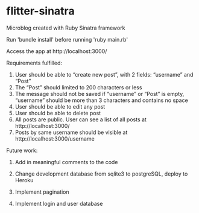 flitter-sinatra
===============

Microblog created with Ruby Sinatra framework

Run 'bundle install' before running 'ruby main.rb'

Access the app at http://localhost:3000/

Requirements fulfilled:

1. User should be able to “create new post”, with 2 fields: “username” and “Post”
2. The “Post” should limited to 200 characters or less
3. The message should not be saved if “username” or “Post” is empty, “username” should be more than 3 characters and contains no space
4. User should be able to edit any post
5. User should be able to delete post
6. All posts are public. User can see a list of all posts at http://localhost:3000/
7. Posts by same username should be visible at http://localhost:3000/username


Future work:

1. Add in meaningful comments to the code

2. Change development database from sqlite3 to postgreSQL, deploy to Heroku

3. Implement pagination

4. Implement login and user database
